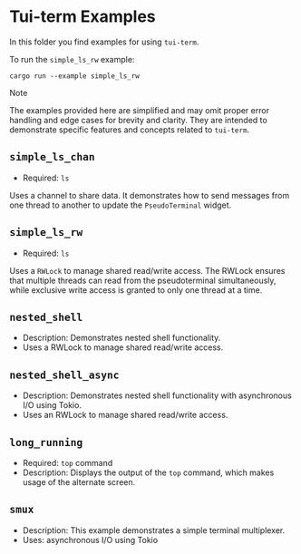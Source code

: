 # Tui-term Examples

In this folder you find examples for using `tui-term`.

To run the `simple_ls_rw` example:

```
cargo run --example simple_ls_rw
```

> [!NOTE]
> The examples provided here are simplified and may omit proper error handling and edge cases for brevity and clarity. They are intended to demonstrate specific features and concepts related to `tui-term`.

## `simple_ls_chan`

- Required: `ls`

Uses a channel to share data.
It demonstrates how to send messages from one thread to another to update the `PseudoTerminal` widget.

## `simple_ls_rw`

- Required: `ls`

Uses a `RWLock` to manage shared read/write access.
The RWLock ensures that multiple threads can read from the pseudoterminal simultaneously, while exclusive write access is granted to only one thread at a time.

## `nested_shell`

- Description: Demonstrates nested shell functionality.
- Uses a RWLock to manage shared read/write access.

## `nested_shell_async`

- Description: Demonstrates nested shell functionality with asynchronous I/O using Tokio.
- Uses an RWLock to manage shared read/write access.

## `long_running`

- Required: `top` command
- Description: Displays the output of the `top` command, which makes usage of the alternate screen.

## `smux`

- Description: This example demonstrates a simple terminal multiplexer.
- Uses: asynchronous I/O using Tokio
